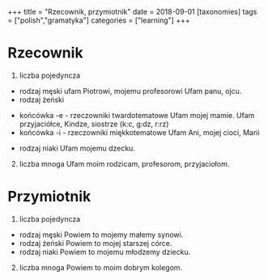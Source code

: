 +++
title = "Rzecownik, przymiotnik"
date = 2018-09-01
[taxonomies]
tags = ["polish","gramatyka"]
categories = ["learning"]
+++
# Rzecownik

1. liczba pojedyncza
* rodzaj męski
ufam Piotrowi, mojemu profesorowi
Ufam panu, ojcu.
* rodzaj żeński
- końcówka -e - rzeczowniki twardotematowe
Ufam mojej mamie.
Ufam przyjaciółce, Kindze, siostrze (k:c, g:dz, r:rz)
- końcówka -i - rzeczowniki miękkotematowe
Ufam Ani, mojej cioci, Marii
* rodzaj niaki
Ufam mojemu dzecku.

2. liczba mnoga
Ufam moim rodzicam, profesorom, przyjaciołom.

# Przymiotnik

1. liczba pojedyncza
* rodzaj męski
Powiem to mojemy małemy synowi.
* rodzaj żeński
Powiem to mojej starszej córce.
* rodzaj niaki
Powiem to mojemu młodzemy dziecku.
2. liczba mnoga
Powiem to moim dobrym kolegom.




